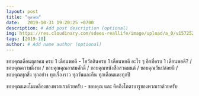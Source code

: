 ```yaml
---
layout: post
title: "ตุลาคม"
date:   2019-10-31 19:20:25 +0700
description: # Add post description (optional)
img: https://res.cloudinary.com/sdees-reallife/image/upload/a_0/v1572524886/line_1572354637085.jpg # Add image post (optional)
tags: [2019-10]
author: # Add name author (optional)
---
```

ขอบคุณเดือนตุลาคม ครบ 1 เดือนพอดี - โอวัลตินครบ 1 เดือนพอดี อะไร ๆ อีกที่ครบ 1 เดือนพอดี? / ขอบคุณความดีงาม / ขอบคุณคุณอาสมศักดิ์ / ขอบคุณหนังสือสวดมนต์ / ขอบคุณวันปล่อยผี / ขอบคุณทุกสิ่ง ทุกอย่าง ทุกเรื่องราว ทุกวันและคืน ทุกเดือนและทุกปี

<i class="fa fa-child" style="color:plum"></i>

ขอบคุณแตงโมเหลืองของพวกเราด้วยครับ - ขอบคุณ และ คิดถึงโกตาบารูของพวกเราด้วยครับ
